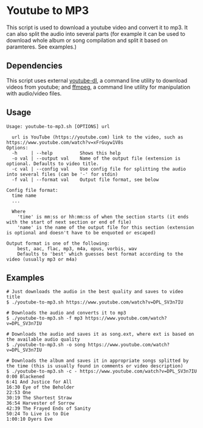 # Youtube to MP3
This script is used to download a youtube video and convert it to mp3. It can also split the audio into several parts (for example it can be used to download whole album or song compilation and split it based on paramteres. See examples.)

## Dependencies
This script uses external [youtube-dl](https://github.com/ytdl-org/youtube-dl), a command line utility to download videos from youtube; and [ffmpeg](https://ffmpeg.org/), a command line utility for manipulation with audio/video files.

## Usage
```
Usage: youtube-to-mp3.sh [OPTIONS] url

  url is YouTube (https://youtube.com) link to the video, such as https://www.youtube.com/watch?v=xFrGuyw1V8s
Options:
  -h     | --help          Shows this help
  -o val | --output val    Name of the output file (extension is optional. Defaults to video title.
  -c val | --config val    Use config file for splitting the audio into several files (can be '-' for stdin)
  -f val | --format val    Output file format, see below

Config file format:
  time name
  ...

  Where
    'time' is mm:ss or hh:mm:ss of when the section starts (it ends with the start of next section or end of file)
    'name' is the name of the output file for this section (extension is optional and doesn't have to be enquoted or escaped)

Output format is one of the following:
    best, aac, flac, mp3, m4a, opus, vorbis, wav
    Defaults to 'best' which guesses best format according to the video (usually mp3 or m4a)
```

## Examples

```
# Just downloads the audio in the best quality and saves to video title
$ ./youtube-to-mp3.sh https://www.youtube.com/watch?v=DPL_SV3n7IU
```

```
# Downloads the audio and converts it to mp3
$ ./youtube-to-mp3.sh -f mp3 https://www.youtube.com/watch?v=DPL_SV3n7IU
```

```
# Downloads the audio and saves it as song.ext, where ext is based on the available audio quality
$ ./youtube-to-mp3.sh -o song https://www.youtube.com/watch?v=DPL_SV3n7IU
```

```
# Downloads the album and saves it in appropriate songs splitted by the time (this is usually found in comments or video description)
$ ./youtube-to-mp3.sh -c - https://www.youtube.com/watch?v=DPL_SV3n7IU
0:00 Blackened
6:41 And Justice for All
16:30 Eye of the Beholder
22:53 One
30:19 The Shortest Straw
36:54 Harvester of Sorrow
42:39 The Frayed Ends of Sanity
50:24 To Live is to Die
1:00:10 Dyers Eve
```
